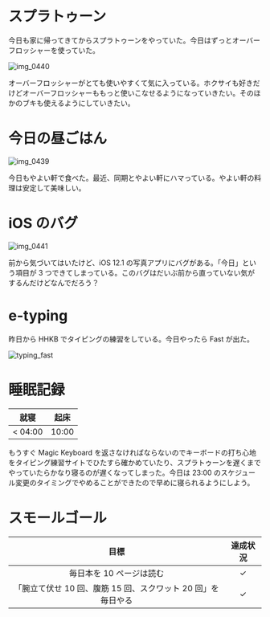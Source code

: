 # スプラトゥーン
今日も家に帰ってきてからスプラトゥーンをやっていた。今日はずっとオーバーフロッシャーを使っていた。

![img_0440](/images/2018/11/img_0440.png)

オーバーフロッシャーがとても使いやすくて気に入っている。ホクサイも好きだけどオーバーフロッシャーももっと使いこなせるようになっていきたい。そのほかのブキも使えるようにしていきたい。

# 今日の昼ごはん
![img_0439](/images/2018/11/img_0439.jpg)

今日もやよい軒で食べた。最近、同期とやよい軒にハマっている。やよい軒の料理は安定して美味しい。

# iOS のバグ
![img_0441](/images/2018/11/img_0441.png)

前から気づいてはいたけど、iOS 12.1 の写真アプリにバグがある。「今日」という項目が 3 つできてしまっている。このバグはだいぶ前から直っていない気がするんだけどなんでだろう？

# e-typing
昨日から HHKB でタイピングの練習をしている。今日やったら Fast が出た。

![typing_fast](/images/2018/11/typing_fast.png)

# 睡眠記録
| 就寝 | 起床 |
|:---:|:---:|
| < 04:00 | 10:00 |

もうすぐ Magic Keyboard を返さなければならないのでキーボードの打ち心地をタイピング練習サイトでひたすら確かめていたり、スプラトゥーンを遅くまでやっていたらかなり寝るのが遅くなってしまった。今日は 23:00 のスケジュール変更のタイミングでやめることができたので早めに寝られるようにしよう。

# スモールゴール
| 目標 | 達成状況 |
|:---:|:---:|
| 毎日本を 10 ページは読む | ✓ |
| 「腕立て伏せ 10 回、腹筋 15 回、スクワット 20 回」を毎日やる | ✓ |
